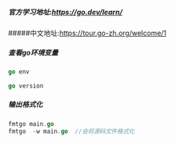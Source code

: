 ##### 官方学习地址:https://go.dev/learn/

#####中文地址:https://tour.go-zh.org/welcome/1

##### 查看go环境变量

```go
go env

go version
```

##### 输出格式化

```go
fmtgo main.go
fmtgo  -w main.go  //会将源码文件格式化
```

